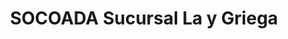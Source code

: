 ---
title: "SOCOADA Sucursal La y Griega"
url: /caborca-la-y-griega/socoada-sucursal-la-y-griega/
shop: Eisenwaren
---